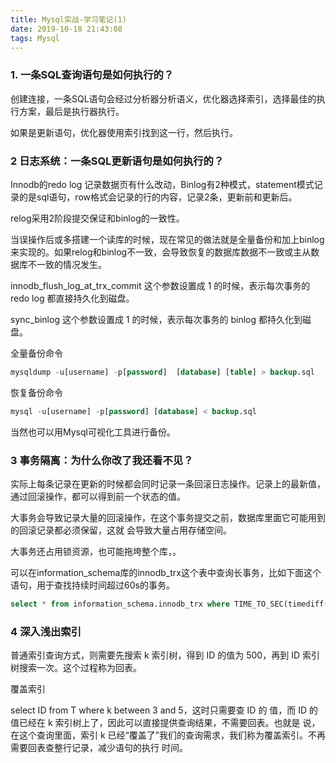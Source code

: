 ```yaml
---
title: Mysql实战-学习笔记(1)
date: 2019-10-18 21:43:08
tags: Mysql
---
```


### 1. 一条SQL查询语句是如何执行的？

创建连接，一条SQL语句会经过分析器分析语义，优化器选择索引，选择最佳的执行方案，最后是执行器执行。

如果是更新语句，优化器使用索引找到这一行，然后执行。

### 2 日志系统：一条SQL更新语句是如何执行的？

Innodb的redo log 记录数据页有什么改动，Binlog有2种模式，statement模式记录的是sql语句，row格式会记录的行的内容，记录2条，更新前和更新后。

relog采用2阶段提交保证和binlog的一致性。

当误操作后或多搭建一个读库的时候，现在常见的做法就是全量备份和加上binlog来实现的。如果relog和binlog不一致，会导致恢复的数据库数据不一致或主从数据库不一致的情况发生。

<!--more--> 

innodb_flush_log_at_trx_commit 这个参数设置成
1 的时候，表示每次事务的 redo log 都直接持久化到磁盘。

sync_binlog 这个参数设置成 1 的时候，表示每次事务的 binlog 都持久化到磁盘。

全量备份命令

```sql
mysqldump -u[username] -p[password]  [database] [table] > backup.sql
```

恢复备份命令

```sql
mysql -u[username] -p[password] [database] < backup.sql
```

当然也可以用Mysql可视化工具进行备份。

### 3 事务隔离：为什么你改了我还看不见？

实际上每条记录在更新的时候都会同时记录一条回滚日志操作。记录上的最新值，通过回滚操作，都可以得到前一个状态的值。

大事务会导致记录大量的回滚操作，在这个事务提交之前，数据库里面它可能用到的回滚记录都必须保留，这就
会导致大量占用存储空间。

大事务还占用锁资源，也可能拖垮整个库，。

 可以在information_schema库的innodb_trx这个表中查询长事务，比如下面这个语句，用于查找持续时间超过60s的事务。 

```sql
select * from information_schema.innodb_trx where TIME_TO_SEC(timediff(now(),trx_started))>60
```

### 4 深入浅出索引

普通索引查询方式，则需要先搜索 k 索引树，得到 ID 的值为 500，再到 ID 索引树搜索一次。这个过程称为回表。

覆盖索引

select ID from T where k between 3 and 5，这时只需要查 ID 的
值，而 ID 的值已经在 k 索引树上了，因此可以直接提供查询结果，不需要回表。也就是
说，在这个查询里面，索引 k 已经“覆盖了”我们的查询需求，我们称为覆盖索引。不再需要回表查整行记录，减少语句的执行
时间。